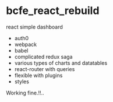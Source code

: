 # bcfe_react_rebuild

react simple dashboard

* auth0
* webpack
* babel
* complicated redux saga
* various types of charts and datatables
* react-router with queries
* flexible with plugins
* styles

Working fine.!!..
